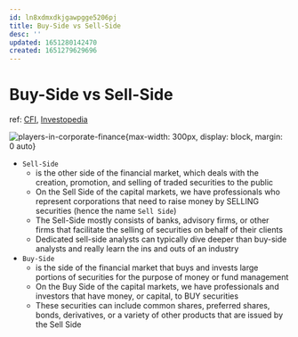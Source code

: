 ```yaml
---
id: ln8xdmxdkjgawpgge5206pj
title: Buy-Side vs Sell-Side
desc: ''
updated: 1651280142470
created: 1651279629696
---
```

# Buy-Side vs Sell-Side

ref: [CFI](https://corporatefinanceinstitute.com/resources/careers/jobs/buy-side-vs-sell-side/), [Investopedia](https://www.investopedia.com/articles/financialcareers/11/sell-side-buy-side-analysts.asp)

![players-in-corporate-finance](https://cdn.corporatefinanceinstitute.com/assets/intro-to-corporate-finance.jpg){max-width: 300px, display: block, margin: 0 auto}

- `Sell-Side` 
    - is the other side of the financial market, which deals with the creation, promotion, and selling of traded securities to the public
    - On the Sell Side of the capital markets, we have professionals who represent corporations that need to raise money by SELLING securities (hence the name `Sell Side`)
    - The Sell-Side mostly consists of banks, advisory firms, or other firms that facilitate the selling of securities on behalf of their clients
    - Dedicated sell-side analysts can typically dive deeper than buy-side analysts and really learn the ins and outs of an industry
- `Buy-Side` 
    - is the side of the financial market that buys and invests large portions of securities for the purpose of money or fund management
    - On the Buy Side of the capital markets, we have professionals and investors that have money, or capital, to BUY securities
    - These securities can include common shares, preferred shares, bonds, derivatives, or a variety of other products that are issued by the Sell Side